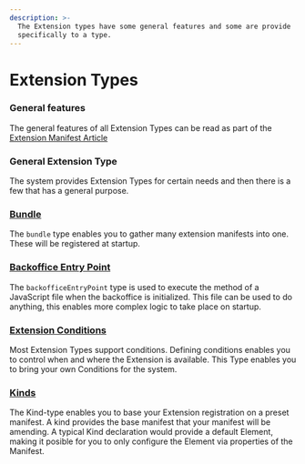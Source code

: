 ```yaml
---
description: >-
  The Extension types have some general features and some are provide
  specifically to a type.
---
```


# Extension Types

### General features <a href="#package-manifest" id="package-manifest"></a>

The general features of all Extension Types can be read as part of the [Extension Manifest Article](../extension-registry/extension-manifest.md)

### General Extension Type <a href="#package-manifest" id="package-manifest"></a>

The system provides Extension Types for certain needs and then there is a few that has a general purpose.

### [Bundle](bundle.md) <a href="#package-manifest" id="package-manifest"></a>

The `bundle` type enables you to gather many extension manifests into one. These will be registered at startup.

### [Backoffice Entry Point](backoffice-entry-point.md) <a href="#entry-point" id="entry-point"></a>

The `backofficeEntryPoint` type is used to execute the method of a JavaScript file when the backoffice is initialized. This file can be used to do anything, this enables more complex logic to take place on startup.

### [Extension Conditions](condition.md) <a href="#conditions" id="conditions"></a>

Most Extension Types support conditions. Defining conditions enables you to control when and where the Extension is available. This Type enables you to bring your own Conditions for the system.

### [Kinds](kind.md) <a href="#kinds" id="kinds"></a>

The Kind-type enables you to base your Extension registration on a preset manifest. A kind provides the base manifest that your manifest will be amending. A typical Kind declaration would provide a default Element, making it posible for you to only configure the Element via properties of the Manifest.
